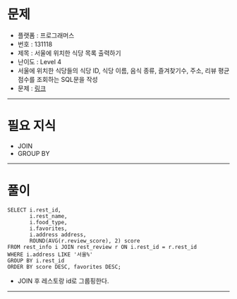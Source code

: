 # 문제
- 플랫폼 : 프로그래머스
- 번호 : 131118
- 제목 : 서울에 위치한 식당 목록 출력하기
- 난이도 : Level 4
- 서울에 위치한 식당들의 식당 ID, 식당 이름, 음식 종류, 즐겨찾기수, 주소, 리뷰 평균 점수를 조회하는 SQL문을 작성
- 문제 : <a href="https://school.programmers.co.kr/learn/courses/30/lessons/131118" target="_blank">링크</a>

---

# 필요 지식
- JOIN
- GROUP BY

---

# 풀이
```mysql
SELECT i.rest_id,
       i.rest_name,
       i.food_type,
       i.favorites,
       i.address address,
       ROUND(AVG(r.review_score), 2) score
FROM rest_info i JOIN rest_review r ON i.rest_id = r.rest_id
WHERE i.address LIKE '서울%'
GROUP BY i.rest_id
ORDER BY score DESC, favorites DESC;
```
- JOIN 후 레스토랑 id로 그룹핑한다.

---
